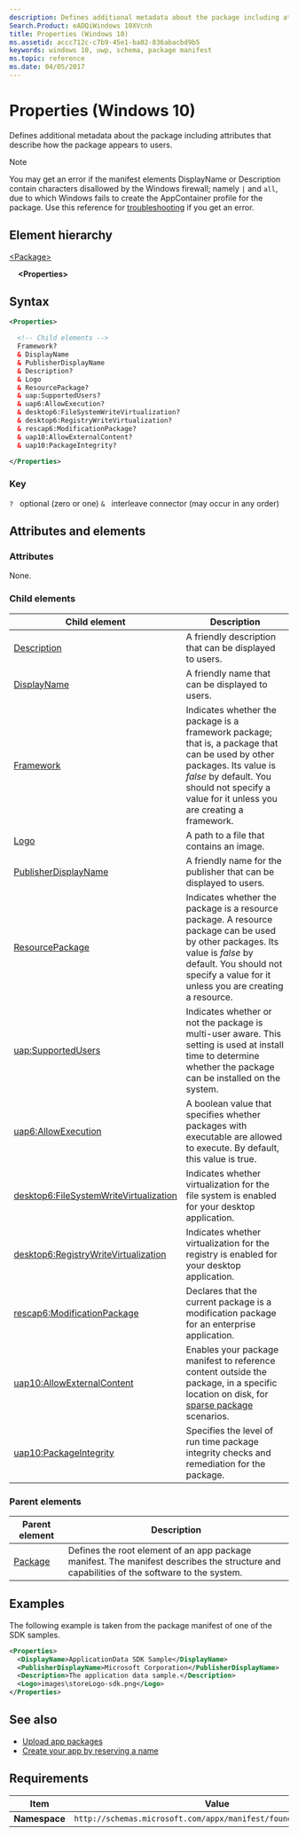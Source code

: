 ```yaml
---
description: Defines additional metadata about the package including attributes that describe how the package appears to users (Windows 10).
Search.Product: eADQiWindows 10XVcnh
title: Properties (Windows 10)
ms.assetid: accc712c-c7b9-45e1-ba02-836abacbd9b5
keywords: windows 10, uwp, schema, package manifest
ms.topic: reference
ms.date: 04/05/2017
---
```


# Properties (Windows 10)

Defines additional metadata about the package including attributes that describe how the package appears to users.

> [!NOTE]
> You may get an error if the manifest elements DisplayName or Description contain characters disallowed by the Windows firewall; namely `|` and `all`, due to which Windows fails to create the AppContainer profile for the package. Use this reference for [troubleshooting](/windows/win32/appxpkg/troubleshooting) if you get an error.

## Element hierarchy

[\<Package\>](element-package.md)

&nbsp;&nbsp;&nbsp;&nbsp;**\<Properties\>**

## Syntax

```xml
<Properties>

  <!-- Child elements -->
  Framework?
  & DisplayName
  & PublisherDisplayName
  & Description?
  & Logo
  & ResourcePackage?
  & uap:SupportedUsers?
  & uap6:AllowExecution?
  & desktop6:FileSystemWriteVirtualization?
  & desktop6:RegistryWriteVirtualization?
  & rescap6:ModificationPackage?
  & uap10:AllowExternalContent?
  & uap10:PackageIntegrity?

</Properties>
```

### Key

`?`   optional (zero or one)
`&`   interleave connector (may occur in any order)

## Attributes and elements

### Attributes

None.

### Child elements

| Child element | Description |
|-|-|
| [Description](element-description.md) | A friendly description that can be displayed to users. |
| [DisplayName](element-displayname.md) | A friendly name that can be displayed to users. |
| [Framework](element-framework.md) | Indicates whether the package is a framework package; that is, a package that can be used by other packages. Its value is *false* by default. You should not specify a value for it unless you are creating a framework. |
| [Logo](element-logo.md) | A path to a file that contains an image. |
| [PublisherDisplayName](element-publisherdisplayname.md) | A friendly name for the publisher that can be displayed to users. |
| [ResourcePackage](element-resourcepackage.md) | Indicates whether the package is a resource package. A resource package can be used by other packages. Its value is *false* by default. You should not specify a value for it unless you are creating a resource. |
| [uap:SupportedUsers](element-uap-supportedusers.md) | Indicates whether or not the package is multi-user aware. This setting is used at install time to determine whether the package can be installed on the system. |
| [uap6:AllowExecution](element-uap6-allowexecution.md) | A boolean value that specifies whether packages with executable are allowed to execute. By default, this value is true. |
| [desktop6:FileSystemWriteVirtualization](element-desktop6-filesystemwritevirtualization.md) | Indicates whether virtualization for the file system is enabled for your desktop application. |
| [desktop6:RegistryWriteVirtualization](element-desktop6-registrywritevirtualization.md) | Indicates whether virtualization for the registry is enabled for your desktop application. |
| [rescap6:ModificationPackage](element-rescap6-modificationpackage.md) | Declares that the current package is a modification package for an enterprise application. |
| [uap10:AllowExternalContent](element-uap10-allowexternalcontent.md) | Enables your package manifest to reference content outside the package, in a specific location on disk, for [sparse package](/windows/apps/desktop/modernize/grant-identity-to-nonpackaged-apps) scenarios. |
| [uap10:PackageIntegrity](element-uap10-packageintegrity.md) | Specifies the level of run time package integrity checks and remediation for the package. |

### Parent elements

| Parent element | Description |
|-|-|
| [Package](element-package.md) | Defines the root element of an app package manifest. The manifest describes the structure and capabilities of the software to the system. |

## Examples

The following example is taken from the package manifest of one of the SDK samples.

```xml
<Properties>
  <DisplayName>ApplicationData SDK Sample</DisplayName>
  <PublisherDisplayName>Microsoft Corporation</PublisherDisplayName>
  <Description>The application data sample.</Description>
  <Logo>images\storeLogo-sdk.png</Logo>
</Properties>
```

## See also

- [Upload app packages](/windows/uwp/publish/upload-app-packages)
- [Create your app by reserving a name](/windows/uwp/publish/create-your-app-by-reserving-a-name)

## Requirements

| Item | Value |
|--|--|
| **Namespace** | `http://schemas.microsoft.com/appx/manifest/foundation/windows10` |
